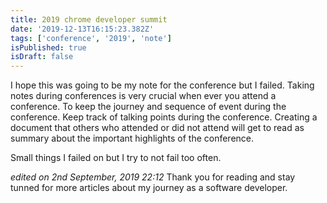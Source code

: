 ```yaml
---
title: 2019 chrome developer summit
date: '2019-12-13T16:15:23.382Z'
tags: ['conference', '2019', 'note']
isPublished: true
isDraft: false
---
```


I hope this was going to be my note for the conference but I failed. Taking notes during conferences is very crucial when ever you attend a conference. To keep the journey and sequence of event during the conference. Keep track of talking points during the conference. Creating a document that others who attended or did not attend will get to read as summary about the important highlights of the conference.

Small things I failed on but I try to not fail too often.

_edited on 2nd September, 2019 22:12_
Thank you for reading and stay tunned for more articles about my journey as a software developer.
